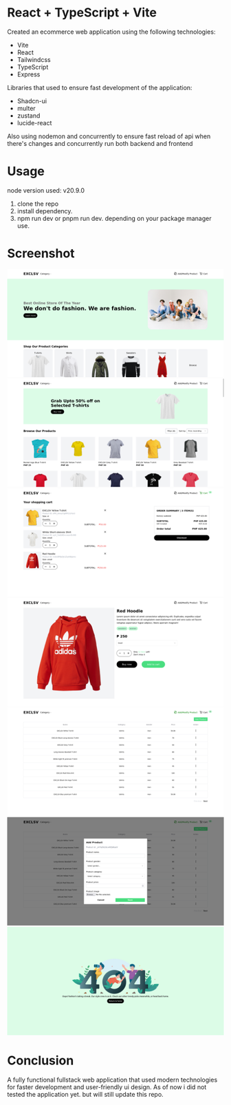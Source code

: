 # React + TypeScript + Vite

Created an ecommerce web application using the following technologies:
- Vite
- React
- Tailwindcss
- TypeScript
- Express

Libraries that used to ensure fast development of the application:
- Shadcn-ui
- multer
- zustand
- lucide-react

Also using nodemon and concurrently to ensure fast reload of api when there's changes and concurrently run both backend and frontend

# Usage
node version used: v20.9.0

1. clone the repo
2. install dependency.
3. npm run dev or pnpm run dev. depending on your package manager use.

# Screenshot
![Home](screenshot/home.png)
![Shop](screenshot/shop.png)
![Cart](screenshot/cart.png)
![Product](screenshot/product.png)
![AddModify](screenshot/addmodify.png)
![Modal](screenshot/addproduct.png)
![404](screenshot/404.png)

# Conclusion
A fully functional fullstack web application that used modern technologies for faster development and user-friendly ui design. As of now i did not tested the application yet. but will still update this repo.
